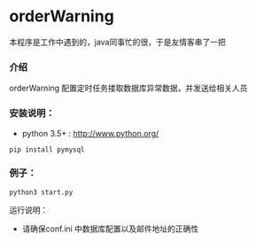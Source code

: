 # orderWarning
本程序是工作中遇到的，java同事忙的很，于是友情客串了一把

### 介绍
orderWarning 配置定时任务搂取数据库异常数据，并发送给相关人员

### 安装说明：
* python 3.5+ : http://www.python.org/
```
pip install pymysql
```

### 例子：
```
python3 start.py
```
运行说明：
* 请确保conf.ini 中数据库配置以及邮件地址的正确性

